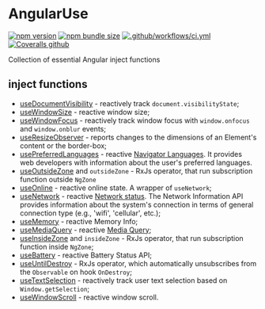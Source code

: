 # AngularUse

[![npm version](https://img.shields.io/npm/v/@volvachev/angularuse.svg)](https://npmjs.com/package/@volvachev/angularuse)
[![npm bundle size](https://img.shields.io/bundlephobia/minzip/@volvachev/angularuse)](https://bundlephobia.com/result?p=@volvachev/angularuse)
[![.github/workflows/ci.yml](https://github.com/volvachev/angularuse/actions/workflows/ci.yml/badge.svg?branch=master)](https://github.com/volvachev/angularuse/actions/workflows/ci.yml)
[![Coveralls github](https://img.shields.io/coveralls/github/volvachev/angularuse)](https://coveralls.io/github/volvachev/angularuse?branch=master)

Collection of essential Angular inject functions

## inject functions

- [useDocumentVisibility](https://github.com/volvachev/angularuse/blob/master/projects/angularuse/src/lib/core/use-document-visibility/index.md) - reactively track `document.visibilityState`;
- [useWindowSize](https://github.com/volvachev/angularuse/blob/master/projects/angularuse/src/lib/core/use-window-size/index.md) - reactive window size;
- [useWindowFocus](https://github.com/volvachev/angularuse/blob/master/projects/angularuse/src/lib/core/use-window-focus/index.md) - reactively track window focus with `window.onfocus` and `window.onblur` events;
- [useResizeObserver](https://github.com/volvachev/angularuse/blob/master/projects/angularuse/src/lib/core/use-resize-observer/index.md) - reports changes to the dimensions of an Element's content or the border-box;
- [usePreferredLanguages](https://github.com/volvachev/angularuse/blob/master/projects/angularuse/src/lib/core/use-preferred-languages/index.md) - reactive [Navigator Languages](https://developer.mozilla.org/en-US/docs/Web/API/NavigatorLanguage/languages). It provides web developers with information about the user's preferred languages.
- [useOutsideZone](https://github.com/volvachev/angularuse/blob/master/projects/angularuse/src/lib/core/use-outside-zone/index.md) and `outsideZone` - RxJs operator, that run subscription function outside `NgZone`
- [useOnline](https://github.com/volvachev/angularuse/blob/master/projects/angularuse/src/lib/core/use-online/index.md) - reactive online state. A wrapper of `useNetwork`;
- [useNetwork](https://github.com/volvachev/angularuse/blob/master/projects/angularuse/src/lib/core/use-network/index.md) - reactive [Network status](https://developer.mozilla.org/en-US/docs/Web/API/Network_Information_API). The Network Information API provides information about the system's connection in terms of general connection type (e.g., 'wifi', 'cellular', etc.);
- [useMemory](https://github.com/volvachev/angularuse/blob/master/projects/angularuse/src/lib/core/use-memory/index.md) - reactive Memory Info;
- [useMediaQuery](https://github.com/volvachev/angularuse/blob/master/projects/angularuse/src/lib/core/use-media-query/index.md) - reactive [Media Query](https://developer.mozilla.org/en-US/docs/Web/CSS/Media_Queries/Testing_media_queries);
- [useInsideZone](https://github.com/volvachev/angularuse/blob/master/projects/angularuse/src/lib/core/use-inside-zone/index.md) and `insideZone` - RxJs operator, that run subscription function inside `NgZone`;
- [useBattery](https://github.com/volvachev/angularuse/blob/master/projects/angularuse/src/lib/core/use-battery/index.md) - reactive Battery Status API;
- [useUntilDestroy](https://github.com/volvachev/angularuse/blob/master/projects/angularuse/src/lib/core/use-until-destroy/index.md) - RxJs operator, which automatically unsubscribes from the `Observable` on hook `OnDestroy`;
- [useTextSelection](https://github.com/volvachev/angularuse/blob/master/projects/angularuse/src/lib/core/use-text-selection/index.md) - reactively track user text selection based on `Window.getSelection`;
- [useWindowScroll](https://github.com/volvachev/angularuse/blob/master/projects/angularuse/src/lib/core/use-window-scroll/index.md) - reactive window scroll.
